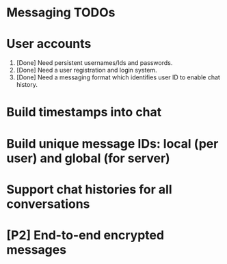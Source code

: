 # Messaging TODOs

# User accounts

1. [Done] Need persistent usernames/Ids and passwords.
2. [Done] Need a user registration and login system.
3. [Done] Need a messaging format which identifies user ID to enable chat history.

# Build timestamps into chat

# Build unique message IDs: local (per user) and global (for server)

# Support chat histories for all conversations

# [P2] End-to-end encrypted messages
